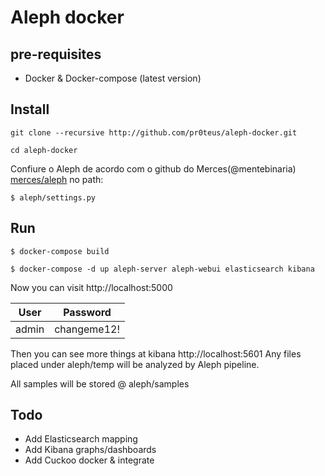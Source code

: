 # Aleph docker

## pre-requisites
* Docker & Docker-compose (latest version)


## Install

```git clone --recursive http://github.com/pr0teus/aleph-docker.git```

```cd aleph-docker```

Confiure o Aleph de acordo com o github do Merces(@mentebinaria) [merces/aleph](http://github.com/merces/aleph.git) no path:

```
$ aleph/settings.py
```

## Run
```
$ docker-compose build
```

```
$ docker-compose -d up aleph-server aleph-webui elasticsearch kibana
```

Now you can visit http://localhost:5000

| User  | Password    |
|-------|-------------|
| admin | changeme12! |

Then you can see more things at kibana http://localhost:5601
Any files placed under
aleph/temp will be analyzed by Aleph pipeline.

All samples will be stored @ aleph/samples

## Todo
* Add Elasticsearch mapping
* Add Kibana graphs/dashboards
* Add Cuckoo docker & integrate
